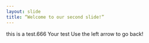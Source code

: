 ```yaml
---
layout: slide
title: “Welcome to our second slide!”
---
```

this is a test.666
Your test
Use the left arrow to go back!
